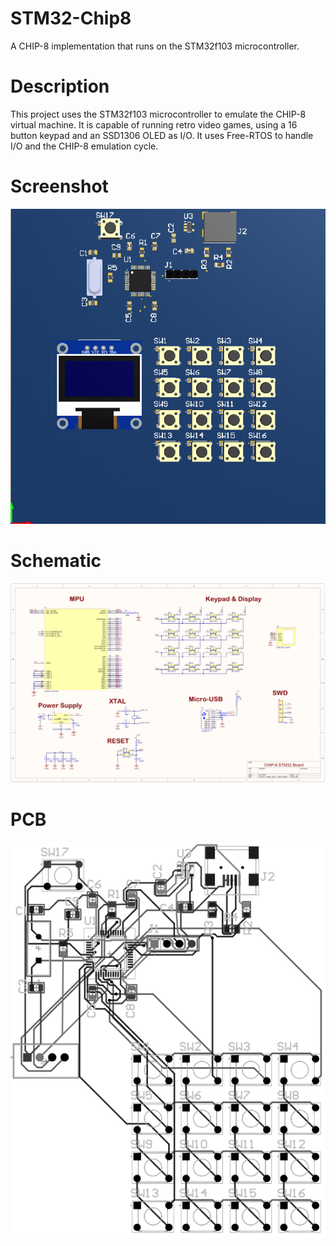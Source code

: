 # STM32-Chip8
A CHIP-8 implementation that runs on the STM32f103 microcontroller.


# Description
This project uses the STM32f103 microcontroller to emulate the CHIP-8 virtual machine. It is capable of running retro video games, using a 16 button keypad and an SSD1306 OLED as I/O. It uses Free-RTOS to handle I/O and the CHIP-8 emulation cycle.


# Screenshot
![alt text](https://github.com/mbocaneg/STM32-Chip8/blob/master/imgs/chip8_stm32.PNG)

# Schematic
![alt text](https://github.com/mbocaneg/STM32-Chip8/blob/master/imgs/chip8_stm32_schm.PNG)

# PCB
![alt text](https://github.com/mbocaneg/STM32-Chip8/blob/master/imgs/chip8_stm32_pcb.PNG)



